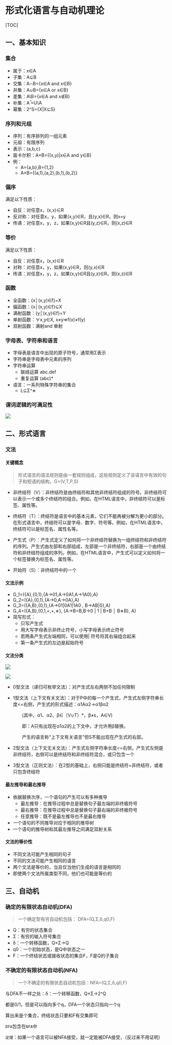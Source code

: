 # 形式化语言与自动机理论

[TOC]

## 一、基本知识

### 集合

- 属于：x∈A
- 子集：A⊆B
- 交集：A∩B={x∈A and x∈B}
- 并集：A∪B={x∈A or x∈B}
- 差集：A\B={x∈A and x∉B}
- 补集：A ̅=U\A
- 幂集：2^S={X|X⊆S}

### 序列和元组

- 序列：有序排列的一组元素
- 元祖：有限序列
- 表示：(a,b,c)
- 笛卡尔积：A×B={(x,y)|x∈A and y∈B}
- 例：
  - A={a,b},B={1,2}
  - A×B={(a,1),(a,2),(b,1),(b,2)}

### 偏序

满足以下性质：

- 自反：对任意x，(x,x)∈R
- 反对称：对任意x，y，如果(x,y)∈R，且(y,x)∈R，则x=y
- 传递：对任意x，y，z，如果(x,y)∈R且(y,z)∈R，则(x,z)∈R

### 等价

满足以下性质：

- 自反：对任意x，(x,x)∈R
- 对称：对任意x，y，如果(x,y)∈R，则(y,x)∈R
- 传递：对任意x，y，z，如果(x,y)∈R且(y,z)∈R，则(x,z)∈R

### 函数

- 全函数：{x│(x,y)∈f}=X
- 偏函数：{x│(x,y)∈f}⊆X
- 满射函数：{y│(x,y)∈f}=Y
- 单射函数：∀x,y∈X, x≠y⇒f(x)≠f(y)
- 双射函数：满射and 单射



### 字母表、字符串和语言

- 字母表是语言中出现的原子符号，通常用Σ表示
- 字符串是字母表中元素的序列
- 字符串运算
  - 联结运算  abc.def
  - 重复运算  (abc)*
- 语言：一系列特殊字符串的集合
  - L⊆Σ^∗



### 谓词逻辑的可满足性

![](./md图片/谓词逻辑的可满足性.png)

## 二、形式语言

### 文法

#### 关键概念

> 形式语言的语法规则是由一套规则组成，这些规则定义了该语言中有效的句子和短语的结构，G=(V,T,P,S)

- 非终结符（V）：非终结符是由终结符和其他非终结符组成的符号。非终结符可以表示一个或多个终结符的组合。例如，在HTML语言中，非终结符可以是标签、属性等。
- 终结符（T）：终结符是语言中的基本元素，它们不能再被分解为更小的部分。在形式语言中，终结符可以是字母、数字、符号等。例如，在HTML语言中，终结符可以是标签名、属性名等。
- 产生式（P）：产生式定义了如何将一个非终结符替换为一组终结符和非终结符的序列。产生式由左部和右部组成，左部是一个非终结符，右部是一个由终结符和非终结符组成的序列。例如，在HTML语言中，产生式可以定义如何将一个标签替换为标签名、属性等。

- 开始符（S）：非终结符中的一个
  ​


#### 文法示例

- G_1=({A},{0,1},{A→01,A→0A1,A→1A0},A)
- G_2=({A},{0,1},{A→0,A→0A},A)
- G_3=({A,B},{0,1},{A→01|0A1|1A0 , B→AB|0},A) 
- G_4=({A,B},{0,1,=,+,∗},
  {A→B=B,B→0 | 1 |  B+B │ B∗B}, A)
- 简写形式：
  - 只写产生式
  - 用大写字母表示非终止符号，小写字母表示终止符号
  - 若两条产生式左端相同，可以使用| 符号将其右端组合起来
  - 第一条产生式的左边是起始符号



#### 文法分类

![](./md图片/文法分类.png)

![](./md图片/四种文法.png)

- 0型文法（递归可枚举文法）：对产生式左右两侧不加任何限制

- 1型文法（上下文有关文法）：对于P中的每一个产生式，产生式左侧字符串长度<=右侧，产生式的形式描述：α1Aα2→α1βα2 

  　　(其中，α1、α2、β∈（V∪T）*，β≠ε，A∈V)

  　　即：A只有出现在α1α2的上下文中，才允许用β替换。

  　　产生的语言称“上下文有关语言”但S不能出现在产生式的右部。

- 2型文法（上下文无关文法）：产生式左侧字符串长度<=右侧，产生式左侧是非终结符，右侧可以是终结符和非终结符混合，或只包含一个

- 3型文法（正则文法）：在2型的基础上，右侧只能是终结符+非终结符，或者只包含终结符



#### 最左推导和最右推导

- 依据替换次序，一个语句的产生可以有多种推导
  - 最左推导：在推导过程中总是替换句子最左端的非终极符号
  - 最右推导：在推导过程中总是替换句子最右端的非终极符号
  - 任意推导：既不是最左推导也不是最右推导
- 一个语句的不同推导对应于相同的推导树
- 一个语句的推导树和其最左推导之间满足双射关系



#### 文法的等价性

- 不同文法可能产生相同的句子
- 不同的文法可能产生相同的语言
- 两个文法是等价的，当且仅当他们生成的语言是相同的
- 即使两个文法所属类型不同，他们也可能是等价的




## 三、自动机

### 确定的有限状态自动机(DFA)

> 一个确定型有穷自动机包括： DFA=(Q,Σ,δ,q0,F)

- Q：有穷的状态集合
- Σ：有穷的输入符号集合
- δ：一个转移函数，Q×Σ→Q
- q0：一个初始状态，是Q中状态之一
- F：一个终结状态或接收状态的集合F，F是Q的子集合



### 不确定的有限状态自动机(NFA)

> 一个不确定的有限状态自动机包括：NFA=(Q,Σ,δ,q0,F)

与DFA不一样之处：δ：一个转移函数，Q×Σ→2^Q

都是0/1，但是可以指向多个q，DFA一个状态只指向一个q

算出来是个集合，终结状态只要和F有交集即可

`DFA`包含在`NFA`中

`定理`：如果一个语言可以被NFA接受，就一定能被DFA接受，（反过来不用证明）

